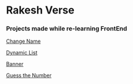 # Rakesh Verse
### Projects made while re-learning FrontEnd

[Change Name](https://rakeshverse.github.io/Relearning-FrontEnd-from-MDN/firstProject/)

[Dynamic List](https://rakeshverse.github.io/Relearning-FrontEnd-from-MDN/secondProject/)

[Banner](https://rakeshverse.github.io/icodethis-ch1/)

[Guess the Number](https://rakeshverse.github.io/DOM/guess_number/index.html)

